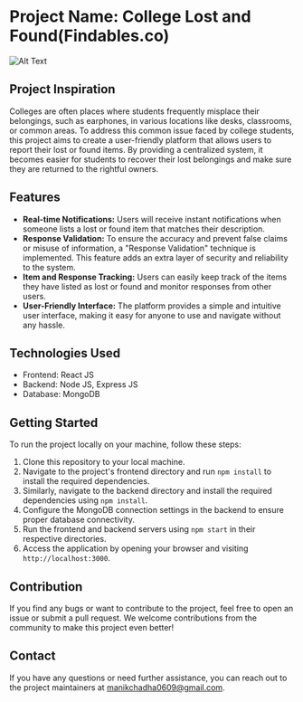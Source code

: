 # Project Name: College Lost and Found(Findables.co)
![Alt Text](https://media.giphy.com/media/v1.Y2lkPTc5MGI3NjExb3JhNmNweW1hdXBxYnZvbndrMHNkbHY4MXFqemJremxlbjA0MzRxaiZlcD12MV9pbnRlcm5hbF9naWZfYnlfaWQmY3Q9Zw/wtHNn5w7DWyvB1Yh88/giphy.gif)
## Project Inspiration
Colleges are often places where students frequently misplace their belongings, such as earphones, in various locations like desks, classrooms, or common areas. To address this common issue faced by college students, this project aims to create a user-friendly platform that allows users to report their lost or found items. By providing a centralized system, it becomes easier for students to recover their lost belongings and make sure they are returned to the rightful owners.

## Features
- **Real-time Notifications:** Users will receive instant notifications when someone lists a lost or found item that matches their description.
- **Response Validation:** To ensure the accuracy and prevent false claims or misuse of information, a "Response Validation" technique is implemented. This feature adds an extra layer of security and reliability to the system.
- **Item and Response Tracking:** Users can easily keep track of the items they have listed as lost or found and monitor responses from other users.
- **User-Friendly Interface:** The platform provides a simple and intuitive user interface, making it easy for anyone to use and navigate without any hassle.

## Technologies Used
- Frontend: React JS
- Backend: Node JS, Express JS
- Database: MongoDB

## Getting Started
To run the project locally on your machine, follow these steps:

1. Clone this repository to your local machine.
2. Navigate to the project's frontend directory and run `npm install` to install the required dependencies.
3. Similarly, navigate to the backend directory and install the required dependencies using `npm install`.
4. Configure the MongoDB connection settings in the backend to ensure proper database connectivity.
5. Run the frontend and backend servers using `npm start` in their respective directories.
6. Access the application by opening your browser and visiting `http://localhost:3000`.

## Contribution
If you find any bugs or want to contribute to the project, feel free to open an issue or submit a pull request. We welcome contributions from the community to make this project even better!


## Contact
If you have any questions or need further assistance, you can reach out to the project maintainers at [manikchadha0609@gmail.com](mailto:manikchadha0609@gmail.com).
